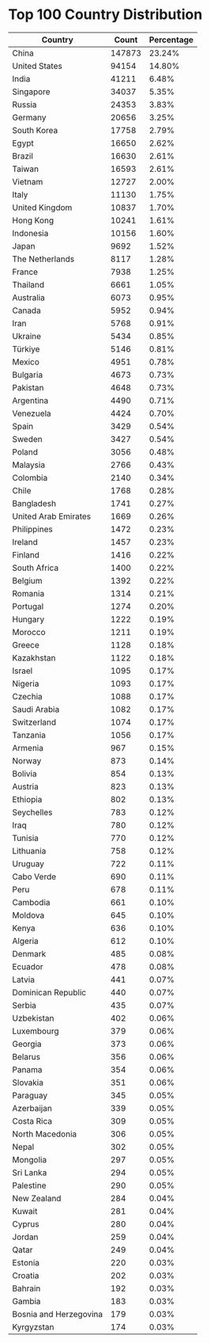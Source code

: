 # Top 100 Country Distribution
| Country | Count | Percentage |
|----|----|----|
| China | 147873 | 23.24% |
| United States | 94154 | 14.80% |
| India | 41211 | 6.48% |
| Singapore | 34037 | 5.35% |
| Russia | 24353 | 3.83% |
| Germany | 20656 | 3.25% |
| South Korea | 17758 | 2.79% |
| Egypt | 16650 | 2.62% |
| Brazil | 16630 | 2.61% |
| Taiwan | 16593 | 2.61% |
| Vietnam | 12727 | 2.00% |
| Italy | 11130 | 1.75% |
| United Kingdom | 10837 | 1.70% |
| Hong Kong | 10241 | 1.61% |
| Indonesia | 10156 | 1.60% |
| Japan | 9692 | 1.52% |
| The Netherlands | 8117 | 1.28% |
| France | 7938 | 1.25% |
| Thailand | 6661 | 1.05% |
| Australia | 6073 | 0.95% |
| Canada | 5952 | 0.94% |
| Iran | 5768 | 0.91% |
| Ukraine | 5434 | 0.85% |
| Türkiye | 5146 | 0.81% |
| Mexico | 4951 | 0.78% |
| Bulgaria | 4673 | 0.73% |
| Pakistan | 4648 | 0.73% |
| Argentina | 4490 | 0.71% |
| Venezuela | 4424 | 0.70% |
| Spain | 3429 | 0.54% |
| Sweden | 3427 | 0.54% |
| Poland | 3056 | 0.48% |
| Malaysia | 2766 | 0.43% |
| Colombia | 2140 | 0.34% |
| Chile | 1768 | 0.28% |
| Bangladesh | 1741 | 0.27% |
| United Arab Emirates | 1669 | 0.26% |
| Philippines | 1472 | 0.23% |
| Ireland | 1457 | 0.23% |
| Finland | 1416 | 0.22% |
| South Africa | 1400 | 0.22% |
| Belgium | 1392 | 0.22% |
| Romania | 1314 | 0.21% |
| Portugal | 1274 | 0.20% |
| Hungary | 1222 | 0.19% |
| Morocco | 1211 | 0.19% |
| Greece | 1128 | 0.18% |
| Kazakhstan | 1122 | 0.18% |
| Israel | 1095 | 0.17% |
| Nigeria | 1093 | 0.17% |
| Czechia | 1088 | 0.17% |
| Saudi Arabia | 1082 | 0.17% |
| Switzerland | 1074 | 0.17% |
| Tanzania | 1056 | 0.17% |
| Armenia | 967 | 0.15% |
| Norway | 873 | 0.14% |
| Bolivia | 854 | 0.13% |
| Austria | 823 | 0.13% |
| Ethiopia | 802 | 0.13% |
| Seychelles | 783 | 0.12% |
| Iraq | 780 | 0.12% |
| Tunisia | 770 | 0.12% |
| Lithuania | 758 | 0.12% |
| Uruguay | 722 | 0.11% |
| Cabo Verde | 690 | 0.11% |
| Peru | 678 | 0.11% |
| Cambodia | 661 | 0.10% |
| Moldova | 645 | 0.10% |
| Kenya | 636 | 0.10% |
| Algeria | 612 | 0.10% |
| Denmark | 485 | 0.08% |
| Ecuador | 478 | 0.08% |
| Latvia | 441 | 0.07% |
| Dominican Republic | 440 | 0.07% |
| Serbia | 435 | 0.07% |
| Uzbekistan | 402 | 0.06% |
| Luxembourg | 379 | 0.06% |
| Georgia | 373 | 0.06% |
| Belarus | 356 | 0.06% |
| Panama | 354 | 0.06% |
| Slovakia | 351 | 0.06% |
| Paraguay | 345 | 0.05% |
| Azerbaijan | 339 | 0.05% |
| Costa Rica | 309 | 0.05% |
| North Macedonia | 306 | 0.05% |
| Nepal | 302 | 0.05% |
| Mongolia | 297 | 0.05% |
| Sri Lanka | 294 | 0.05% |
| Palestine | 290 | 0.05% |
| New Zealand | 284 | 0.04% |
| Kuwait | 281 | 0.04% |
| Cyprus | 280 | 0.04% |
| Jordan | 259 | 0.04% |
| Qatar | 249 | 0.04% |
| Estonia | 220 | 0.03% |
| Croatia | 202 | 0.03% |
| Bahrain | 192 | 0.03% |
| Gambia | 183 | 0.03% |
| Bosnia and Herzegovina | 179 | 0.03% |
| Kyrgyzstan | 174 | 0.03% |
